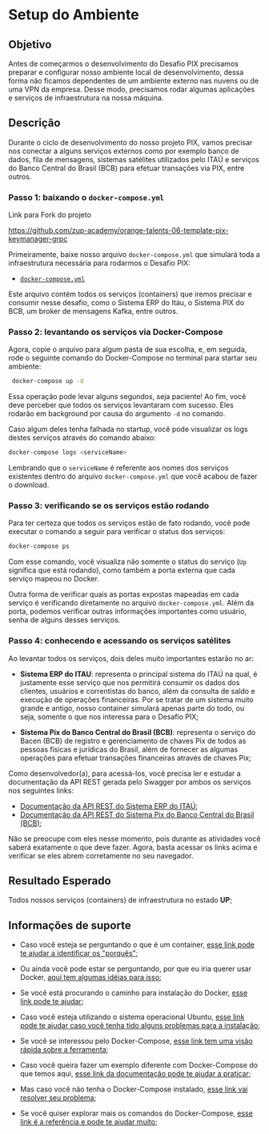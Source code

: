 # Setup do Ambiente

## Objetivo

Antes de começarmos o desenvolvimento do Desafio PIX precisamos preparar e configurar nosso ambiente local de desenvolvimento, dessa forma não ficamos dependentes de um ambiente externo nas nuvens ou de uma VPN da empresa. Desse modo, precisamos rodar algumas aplicações e serviços de infraestrutura na nossa máquina.

## Descrição

Durante o ciclo de desenvolvimento do nosso projeto PIX, vamos precisar nos conectar a alguns serviços externos como por exemplo banco de dados, fila de mensagens, sistemas satélites utilizados pelo ITAÚ e serviços do Banco Central do Brasil (BCB) para efetuar transações via PIX, entre outros.

### Passo 1: baixando o `docker-compose.yml`

Link para Fork do projeto

https://github.com/zup-academy/orange-talents-06-template-pix-keymanager-grpc

Primeiramente, baixe nosso arquivo `docker-compose.yml` que simulará toda a infraestrutura necessária para rodarmos o Desafio PIX:

* [`docker-compose.yml`](00-ambiente/docker-compose.yml)

Este arquivo contém todos os serviços (containers) que iremos precisar e consumir nesse desafio, como o Sistema ERP do Itáu, o Sistema PIX do BCB, um broker de mensagens Kafka, entre outros.

### Passo 2: levantando os serviços via Docker-Compose

Agora, copie o arquivo para algum pasta de sua escolha, e, em seguida, rode o seguinte comando do Docker-Compose no terminal para startar seu ambiente:

```sh
 docker-compose up -d
```

Essa operação pode levar alguns segundos, seja paciente! Ao fim, você deve perceber que todos os serviços levantaram com sucesso. Eles rodarão em background por causa do argumento `-d` no comando.

Caso algum deles tenha falhada no startup, você pode visualizar os logs destes serviços através do comando abaixo:

```sh
docker-compose logs <serviceName>
```

Lembrando que o `serviceName` é referente aos nomes dos serviços existentes dentro do arquivo `docker-compose.yml` que você acabou de fazer o download.

### Passo 3: verificando se os serviços estão rodando

Para ter certeza que todos os serviços estão de fato rodando, você pode executar o comando a seguir para verificar o status dos serviços:

```sh
docker-compose ps
```

Com esse comando, você visualiza não somente o status do serviço (`Up` significa que está rodando), como também a porta externa que cada serviço mapeou no Docker.

Outra forma de verificar quais as portas expostas mapeadas em cada serviço é verificando diretamente no arquivo `docker-compose.yml`. Além da porta, podemos verificar outras informações importantes como usuário, senha de alguns desses serviços.

### Passo 4: conhecendo e acessando os serviços satélites

Ao levantar todos os serviços, dois deles muito importantes estarão no ar:

* **Sistema ERP do ITAU**: representa o principal sistema do ITAÚ na qual, é justamente esse serviço que nos permitirá consumir os dados dos clientes, usuários e correntistas do banco, além da consulta de saldo e execução de operações financeiras. Por se tratar de um sistema muito grande e antigo, nosso container simulará apenas parte do todo, ou seja, somente o que nos interessa para o Desafio PIX;

* **Sistema Pix do Banco Central do Brasil (BCB)**: representa o serviço do Bacen (BCB) de registro e gerenciamento de chaves Pix de todos as pessoas físicas e jurídicas do Brasil, além de fornecer as algumas operações para efetuar transações financeiras através de chaves Pix;

Como desenvolvedor(a), para acessá-los, você precisa ler e estudar a documentação da API REST gerada pelo Swagger por ambos os serviços nos seguintes links:

* [Documentação da API REST do Sistema ERP do ITAÚ](http://localhost:9091/swagger-ui/index.html?configUrl=/v3/api-docs/swagger-config#/);
* [Documentação da API REST do Sistema Pix do Banco Central do Brasil (BCB)](http://localhost:8082/swagger-ui/index.html?configUrl=/v3/api-docs/swagger-config#/);

Não se preocupe com eles nesse momento, pois durante as atividades você saberá exatamente o que deve fazer. Agora, basta acessar os links acima e verificar se eles abrem corretamente no seu navegador.

## Resultado Esperado

Todos nossos serviços (containers) de infraestrutura no estado **UP**;

## Informações de suporte

* Caso você esteja se perguntando o que é um container, [esse link pode te ajudar a identificar os "porquês"](https://www.docker.com/resources/what-container);

* Ou ainda você pode estar se perguntando, por que eu iria querer usar Docker, [aqui tem algumas idéias para isso](https://www.docker.com/resources/what-container);

* Se você está procurando o caminho para instalação do Docker, [esse link pode te ajudar](https://docs.docker.com/get-docker/);

* Caso você esteja utilizando o sistema operacional Ubuntu, [esse link pode te ajudar caso você tenha tido alguns problemas para a instalação](https://docs.docker.com/engine/install/linux-postinstall/);

* Se você se interessou pelo Docker-Compose, [esse link tem uma visão rápida sobre a ferramenta](https://docs.docker.com/compose/);

* Caso você queira fazer um exemplo diferente com Docker-Compose do que temos aqui, [esse link da documentação pode te ajudar a praticar](https://docs.docker.com/compose/gettingstarted/);

* Mas caso você não tenha o Docker-Compose instalado, [esse link vai resolver seu problema](https://docs.docker.com/compose/install/);

* Se você quiser explorar mais os comandos do Docker-Compose, [esse link é a referência e pode te ajudar muito](https://docs.docker.com/compose/reference/);
